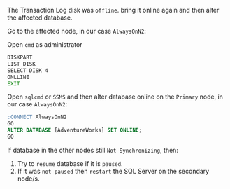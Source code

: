 The Transaction Log disk was `offline`. bring it online again and then alter the affected database.

Go to the effected node, in our case `AlwaysOnN2`:

Open `cmd` as administrator

```cmd
DISKPART
LIST DISK
SELECT DISK 4
ONLLINE
EXIT
```

Open `sqlcmd` or `SSMS` and then alter database online on the `Primary` node, in our case `AlwaysOnN2`:

```sql
:CONNECT AlwaysOnN2
GO
ALTER DATABASE [AdventureWorks] SET ONLINE;
GO
```

If database in the other nodes still `Not Synchronizing`, then: 
1. Try to `resume` database if it is `paused`.
2. If it was `not paused` then `restart` the SQL Server on the secondary node/s.

